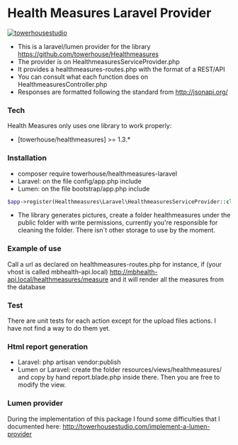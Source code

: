 # Health Measures Laravel Provider

[![towerhousestudio](http://towerhousestudio.com/wp-content/uploads/2016/04/nuevo-logo-towerhouse2-1s-300x296.png)](http://towerhousestudio.com)

- This is a laravel/lumen provider for the library https://github.com/towerhouse/Healthmeasures
- The provider is on HealthmeasuresServiceProvider.php
- It provides a healthmeasures-routes.php with the format of a REST/API
- You can consult what each function does on HealthmeasuresController.php
- Responses are formatted following the standard from http://jsonapi.org/

### Tech

Health Measures only uses one library to work properly:

* [towerhouse/healthmeasures] >= 1.3.*

### Installation

- composer require towerhouse/healthmeasures-laravel
- Laravel: on the file config/app.php include
- Lumen:  on the file bootstrap/app.php include

```php
$app->register(Healthmeasures\Laravel\HealthmeasuresServiceProvider::class);
```

- The library generates pictures, create a folder healthmeasures under the public folder with write permissions,
currently you're responsible for cleaning the folder. There isn´t other storage to use by the moment.


### Example of use

Call a url as declared on healthmeasures-routes.php for instance, if (your vhost is called mbhealth-api.local)
http://mbhealth-api.local/healthmeasures/measure
and it will render all the measures from the database

### Test

There are unit tests for each action except for the upload files actions. I have not find a way to do them yet.

### Html report generation

- Laravel: php artisan vendor:publish
- Lumen or Laravel: create the folder resources/views/healthmeasures/ and copy by hand report.blade.php inside there.
Then you are free to modify the view.

### Lumen provider

During the implementation of this package I found some difficulties that I documented here:
http://towerhousestudio.com/implement-a-lumen-provider